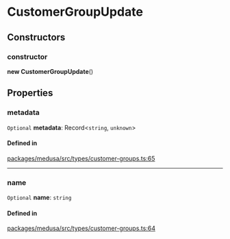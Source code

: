 # CustomerGroupUpdate

## Constructors

### constructor

**new CustomerGroupUpdate**()

## Properties

### metadata

 `Optional` **metadata**: Record<`string`, `unknown`\>

#### Defined in

[packages/medusa/src/types/customer-groups.ts:65](https://github.com/medusajs/medusa/blob/3d9f5ae63/packages/medusa/src/types/customer-groups.ts#L65)

___

### name

 `Optional` **name**: `string`

#### Defined in

[packages/medusa/src/types/customer-groups.ts:64](https://github.com/medusajs/medusa/blob/3d9f5ae63/packages/medusa/src/types/customer-groups.ts#L64)
